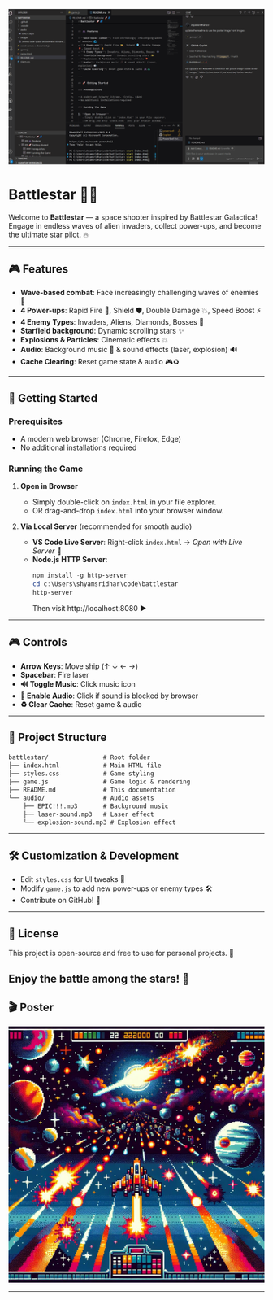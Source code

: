 ![Battlestar Animation](images/battlestar.gif)

# Battlestar 🚀🌌

Welcome to **Battlestar** — a space shooter inspired by Battlestar Galactica! Engage in endless waves of alien invaders, collect power-ups, and become the ultimate star pilot. 🔥

---

## 🎮 Features

- **Wave-based combat**: Face increasingly challenging waves of enemies 🌊
- **4 Power-ups**: Rapid Fire 🔫, Shield 🛡️, Double Damage 💥, Speed Boost ⚡
- **4 Enemy Types**: Invaders, Aliens, Diamonds, Bosses 👾
- **Starfield background**: Dynamic scrolling stars ✨
- **Explosions & Particles**: Cinematic effects 💥
- **Audio**: Background music 🎵 & sound effects (laser, explosion) 🔊
- **Cache Clearing**: Reset game state & audio 🎮♻️

---

## 🚀 Getting Started

### Prerequisites

- A modern web browser (Chrome, Firefox, Edge)
- No additional installations required

### Running the Game

1. **Open in Browser**
   - Simply double-click on `index.html` in your file explorer.
   - OR drag-and-drop `index.html` into your browser window.

2. **Via Local Server** (recommended for smooth audio)
   - **VS Code Live Server**: Right-click `index.html` → *Open with Live Server* 📡
   - **Node.js HTTP Server**:
     ```powershell
     npm install -g http-server
     cd c:\Users\shyamsridhar\code\battlestar
     http-server
     ```
     Then visit http://localhost:8080 ▶️

---

## 🎮 Controls

- **Arrow Keys**: Move ship (↑ ↓ ← →)
- **Spacebar**: Fire laser
- **🔊 Toggle Music**: Click music icon
- **🔔 Enable Audio**: Click if sound is blocked by browser
- **♻️ Clear Cache**: Reset game & audio

---

## 📁 Project Structure

```
battlestar/               # Root folder
├── index.html            # Main HTML file
├── styles.css            # Game styling
├── game.js               # Game logic & rendering
├── README.md             # This documentation
└── audio/                # Audio assets
    ├── EPIC!!!.mp3       # Background music
    ├── laser-sound.mp3   # Laser effect
    └── explosion-sound.mp3 # Explosion effect
```

---

## 🛠️ Customization & Development

- Edit `styles.css` for UI tweaks 🎨
- Modify `game.js` to add new power-ups or enemy types 🛠️
- Contribute on GitHub! 🌟

---

## 📜 License

This project is open-source and free to use for personal projects. 🚀

Enjoy the battle among the stars! 🌠
---

## 🎬 Poster

![Battlestar Poster](images/poster.jpeg)

---
